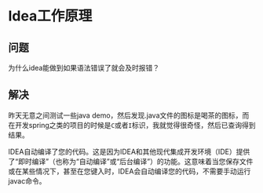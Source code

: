 # Idea工作原理

## 问题

为什么idea能做到如果语法错误了就会及时报错？

## 解决

昨天无意之间测试一些java demo，然后发现.java文件的图标是喝茶的图标，而在开发spring之类的项目的时候是`C`或者`I`标识，我就觉得很奇怪，然后已查询得到结果。

IDEA自动编译了您的代码。这是因为IDEA和其他现代集成开发环境（IDE）提供了“即时编译”（也称为“自动编译”或“后台编译”）的功能。这意味着当您保存文件或在某些情况下，甚至在您键入时，IDEA会自动编译您的代码，不需要手动运行javac命令。
